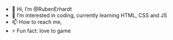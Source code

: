 - 👋 Hi, I’m @RubenErhardt
- 👀 I’m interested in coding, currently learning HTML, CSS and JS
- 📫 How to reach me, 
- ⚡ Fun fact: love to game


